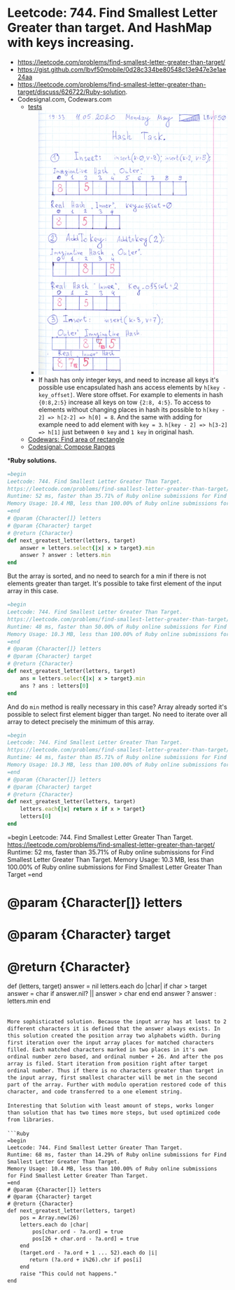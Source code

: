 # Leetcode: 744. Find Smallest Letter Greater than target. And HashMap with keys increasing.

- https://leetcode.com/problems/find-smallest-letter-greater-than-target/
- https://gist.github.com/lbvf50mobile/0d28c334be80548c13e947e3e1ae24aa
- https://leetcode.com/problems/find-smallest-letter-greater-than-target/discuss/626722/Ruby-solution.
- Codesignal.com, Codewars.com
    - [tests](https://gist.github.com/lbvf50mobile/2da4d365fc3ed3f92ac91ac05f498118)
        - ![hash_key_ofsset](hash_key_offset.png)
        - If hash has only integer keys, and need to increase all keys it's possible use encapsulated hash ans access elements by `h[key - key_offset]`. Were store offset. For example to elements in hash `{0:8,2:5}` increase all keys on tow `{2:8, 4:5}`. To access to elements without changing places in hash its possible to `h[key - 2] => h[2-2] => h[0] = 8`. And the same with adding for example need to add element with `key = 3`.  `h[key - 2] => h[3-2] => h[1]` just between `0 key` and `1 key` in original hash.
    - [Codewars: Find area of rectangle](https://gist.github.com/lbvf50mobile/1f2b0af48b44bf7128d56e6f5f10e0e2)
    - [Codesignal: Compose Ranges](https://gist.github.com/lbvf50mobile/3c96349a1a7ac006467640b8a61e2c9b)

***Ruby solutions.**  

```Ruby
=begin
Leetcode: 744. Find Smallest Letter Greater Than Target.
https://leetcode.com/problems/find-smallest-letter-greater-than-target/
Runtime: 52 ms, faster than 35.71% of Ruby online submissions for Find Smallest Letter Greater Than Target.
Memory Usage: 10.4 MB, less than 100.00% of Ruby online submissions for Find Smallest Letter Greater Than Target.
=end
# @param {Character[]} letters
# @param {Character} target
# @return {Character}
def next_greatest_letter(letters, target)
    answer = letters.select{|x| x > target}.min
    answer ? answer : letters.min
end
```

But the array is sorted, and no need to search for a min if there is not elements greater than target. It's possible to take first element of the input array in this case.

```Ruby
=begin
Leetcode: 744. Find Smallest Letter Greater Than Target.
https://leetcode.com/problems/find-smallest-letter-greater-than-target/submissions/
Runtime: 48 ms, faster than 50.00% of Ruby online submissions for Find Smallest Letter Greater Than Target.
Memory Usage: 10.3 MB, less than 100.00% of Ruby online submissions for Find Smallest Letter Greater Than Target.
=end
# @param {Character[]} letters
# @param {Character} target
# @return {Character}
def next_greatest_letter(letters, target)
    ans = letters.select{|x| x > target}.min
    ans ? ans : letters[0]
end
```

And do `min` method is really necessary in this case? Array already sorted it's possible to select first element bigger than target. No need to iterate over all array to detect precisely the minimum of this array. 

```Ruby
=begin
Leetcode: 744. Find Smallest Letter Greater Than Target.
https://leetcode.com/problems/find-smallest-letter-greater-than-target/submissions/
Runtime: 44 ms, faster than 85.71% of Ruby online submissions for Find Smallest Letter Greater Than Target.
Memory Usage: 10.3 MB, less than 100.00% of Ruby online submissions for Find Smallest Letter Greater Than Target.
=end
# @param {Character[]} letters
# @param {Character} target
# @return {Character}
def next_greatest_letter(letters, target)
    letters.each{|x| return x if x > target}
    letters[0]
end
```

=begin
Leetcode: 744. Find Smallest Letter Greater Than Target.
https://leetcode.com/problems/find-smallest-letter-greater-than-target/
Runtime: 52 ms, faster than 35.71% of Ruby online submissions for Find Smallest Letter Greater Than Target.
Memory Usage: 10.3 MB, less than 100.00% of Ruby online submissions for Find Smallest Letter Greater Than Target
=end
# @param {Character[]} letters
# @param {Character} target
# @return {Character}
def (letters, target)
    answer = nil
    letters.each do |char|
        if char > target
            answer = char if answer.nil? || answer > char
        end
    end
    answer ? answer : letters.min
end
```

More sophisticated solution. Because the input array has at least to 2 different characters it is defined that the answer always exists. In this solution created the position array two alphabets width. During first iteration over the input array places for matched characters filled. Each matched characters marked in two places in it's own ordinal number zero based, and ordinal number + 26. And after the pos array is filed. Start iteration from position right after target ordinal number. Thus if there is no characters greater than target in the input array, first smallest character will be met in the second part of the array. Further with modulo operation restored code of this character, and code transferred to a one element string.

Interesting that Solution with least amount of steps, works longer than solution that has two times more steps, but used optimized code from libraries.

```Ruby
=begin
Leetcode: 744. Find Smallest Letter Greater Than Target.
Runtime: 68 ms, faster than 14.29% of Ruby online submissions for Find Smallest Letter Greater Than Target.
Memory Usage: 10.4 MB, less than 100.00% of Ruby online submissions for Find Smallest Letter Greater Than Target.
=end
# @param {Character[]} letters
# @param {Character} target
# @return {Character}
def next_greatest_letter(letters, target)
    pos = Array.new(26)
    letters.each do |char|
        pos[char.ord - ?a.ord] = true
        pos[26 + char.ord - ?a.ord] = true
    end
    (target.ord - ?a.ord + 1 ... 52).each do |i|
       return (?a.ord + i%26).chr if pos[i]
    end
    raise "This could not happens."
end
```